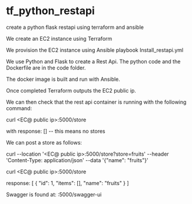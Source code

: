 # tf_python_restapi
create a python flask restapi using terraform and ansible

We create an EC2 instance using Terraform

We provision the EC2 instance using Ansible playbook Install_restapi.yml

We use Python and Flask to create a Rest Api.  The python code and the Dockerfile are in the code folder.

The docker image is built and run with Ansible.

Once completed Terraform outputs the EC2 public ip.

We can then check that the rest api container is running with the following command:

curl <EC@ public ip>:5000/store

with response:
[] -- this means no stores 

We can post a store as follows:

curl --location '<EC@ public ip>:5000/store?store=fruits' --header 'Content-Type: application/json' --data '{"name": "fruits"}'

curl <EC@ public ip>:5000/store

response:
[
  {
    "id": 1,
    "items": [],
    "name": "fruits"
  }
]

Swagger is found at:
<EC2 public ip>:5000/swagger-ui





